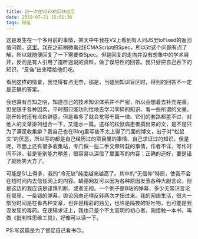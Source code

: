 ```yaml
---
title: 记一次在V2EX的回帖经历
date: 2019-07-21 15:01:36
tags: 随笔
---
```


这是发生在一个多月前的事情，某天中午我在V2上看到有人问JS里toFixed的返回值问题，[这里](https://www.v2ex.com/t/571061)。我在之前稍微看过ECMAScript的Spec，所以对这个问题有点了解，所以就随便回复了一下需要查Spec。但是回复的走向并没有想象中的学术展开，反而是有人引用了道听途说的资料，做了误导性的回答。我只好把自己吞下的知识，“反刍”出来喂给他们吃。

看到这样的情景，我觉得有点无奈，那是，当碰到知识盲区时，得到的回答不一定是正确的答案。

我也算有自知之明，知道自己的技术知识体系并不严密，所以会想着去补充完善。但受限于各种因素，平时都只能功利性地去学习零碎的知识、看一些所谓的文章。刚开始时还有点新鲜感，但是看多了就会觉得千篇一律。它们的套路都差不过，对他人的文章排列组合一下，又能水一篇。这样的松鼠病患者撰出来的文，是不是只为了满足收集癖？我自己也在Blog里写些不太上得了门面的博文，出于对“松鼠文”的厌恶，所以写的都是自己经历过的项目里的事情、自己求证过的知识。但是呢，市面上还有很多收集站，专门做一些二手文章转载的事情，作者不详、写作时间不详。若是鉴别能力稍差，很容易以深信了里面写的内容；正确的还好，要是错了就贻笑大方了。

可能是S1上得多，我的“冷无缺”纯度越来越高了。其中的“无信仰”特质，使我不会在短时间内去信任网上的内容。缺德网友可以因为各种原因发表各种大胆言论，但是这边的我应该是谨慎判断、或者无视。一个例子是B站的弹幕，多少无常识言论在那里，一条错的弹幕，舆论风向还得反转两次才扭过来。我的网络生活，很大一部分时间是在看各种文章，也许是精彩的独见，也许是隔夜的呕吐物，也可能是我没发现的毒药。在逻辑求证上，我也只是个不太高明的初心者。刚接触一本书，叫做《批判性思维工具》，好像可以读一下。

PS:写这篇是为了督促自己看书🙃。
